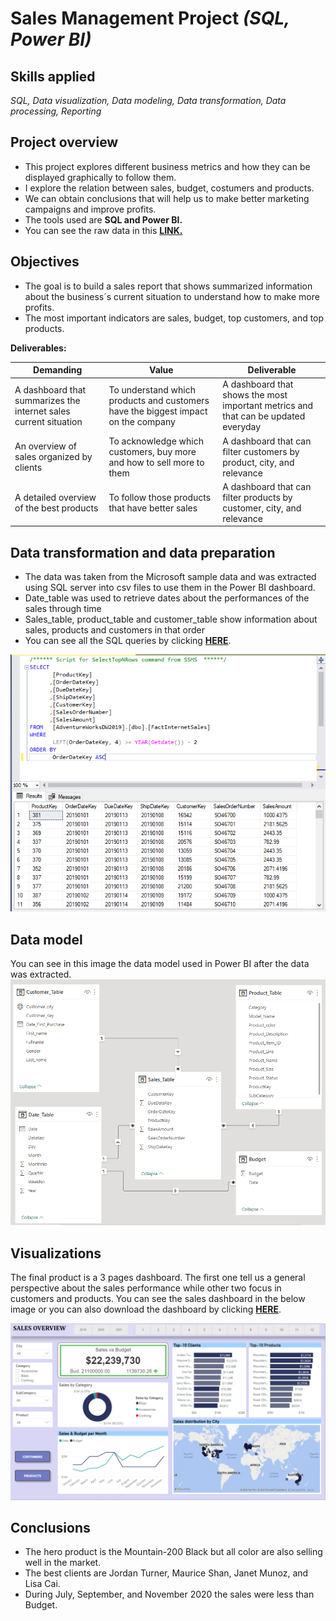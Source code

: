 # Sales Management Project *(SQL, Power BI)*
## Skills applied
*SQL, Data visualization, Data modeling, Data transformation, Data processing, Reporting*
## Project overview
- This project explores different business metrics and how they can be displayed graphically to follow them.
- I explore the relation between sales, budget, costumers and products.
- We can obtain conclusions that will help us to make better marketing campaigns and improve profits.
- The tools used are **SQL and Power BI.**
- You can see the raw data in this **[LINK.](https://github.com/subhojitdas859/Sales_Management/tree/main/Tables)**
## Objectives
- The goal is to build a sales report that shows summarized information about the business´s current situation to understand how to make more profits. 
- The most important indicators are sales, budget, top customers, and top products.

**Deliverables:**

| Demanding | Value | Deliverable |
| ----------- | ----------- | ----------|
| A dashboard that summarizes the internet sales current situation | To understand which products and customers have the biggest impact on the company | A dashboard that shows the most important metrics and that can be updated everyday |
| An overview of sales organized by clients | To acknowledge which customers, buy more and how to sell more to them | A dashboard that can filter customers by product, city, and relevance  |
| A detailed overview of the best products | To follow those products that have better sales | A dashboard that can filter products by customer, city, and relevance |

## Data transformation and data preparation
- The data was taken from the Microsoft sample data and was extracted using SQL server into csv files to use them in the Power BI dashboard.
- Date_table was used to retrieve dates about the performances of the sales through time
- Sales_table, product_table and customer_table show information about sales, products and customers in that order
- You can see all the SQL queries by clicking **[HERE](https://github.com/subhojitdas859/Sales_Management/tree/main/Query)**.

![query](img/3query.png)
## Data model
You can see in this image the data model used in Power BI after the data was extracted.
![Data model](img/2datamodel.png)
## Visualizations 
The final product is a 3 pages dashboard. The first one tell us a general perspective about the sales performance while other two focus in customers and products.
You can see the sales dashboard in the below image or you can also download the dashboard by clicking **[HERE](https://github.com/subhojitdas859/Sales_Management/blob/main/Tables/Sales_DB.pbix)**.

[![Sales Overview](img/1dbSales.png)](https://github.com/subhojitdas859/Sales_Management/tree/main/Tables)
## Conclusions
- The hero product is the Mountain-200 Black but all color are also selling well in the market.
- The best clients are Jordan Turner, Maurice Shan, Janet Munoz, and Lisa Cai.
- During July, September, and November 2020 the sales were less than Budget.
